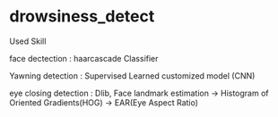 # drowsiness_detect

Used Skill

face dectection : haarcascade Classifier

Yawning detection : Supervised Learned customized model (CNN)

eye closing detection : Dlib, Face landmark estimation -> Histogram of Oriented Gradients(HOG) -> EAR(Eye Aspect Ratio)

  
 
 
 
